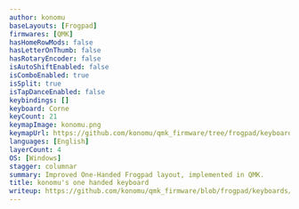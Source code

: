 ```yaml
---
author: konomu
baseLayouts: [Frogpad]
firmwares: [QMK]
hasHomeRowMods: false
hasLetterOnThumb: false
hasRotaryEncoder: false
isAutoShiftEnabled: false
isComboEnabled: true
isSplit: true
isTapDanceEnabled: false
keybindings: []
keyboard: Corne
keyCount: 21
keymapImage: konomu.png
keymapUrl: https://github.com/konomu/qmk_firmware/tree/frogpad/keyboards/crkbd/keymaps/frogpad
languages: [English]
layerCount: 4
OS: [Windows]
stagger: columnar
summary: Improved One-Handed Frogpad layout, implemented in QMK.
title: konomu's one handed keyboard
writeup: https://github.com/konomu/qmk_firmware/blob/frogpad/keyboards/crkbd/keymaps/frogpad/readme.md
---
```

